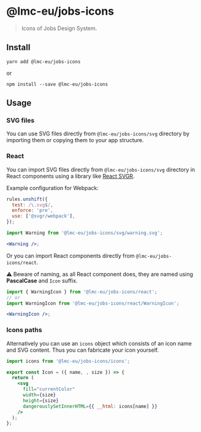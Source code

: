 # @lmc-eu/jobs-icons

> Icons of Jobs Design System.

## Install


```shell
yarn add @lmc-eu/jobs-icons
```

or

```shell
npm install --save @lmc-eu/jobs-icons
```

## Usage

### SVG files

You can use SVG files directly from `@lmc-eu/jobs-icons/svg` directory by importing them or copying them to your app structure.

### React

You can import SVG files directly from `@lmc-eu/jobs-icons/svg` directory in React components using a library like [React SVGR](https://react-svgr.com/).

Example configuration for Webpack:

```js
rules.unshift({
  test: /\.svg$/,
  enforce: 'pre',
  use: ['@svgr/webpack'],
});
```

```jsx
import Warning from '@lmc-eu/jobs-icons/svg/warning.svg';

<Warning />;
```

Or you can import React components directly from `@lmc-eu/jobs-icons/react`.

⚠️ Beware of naming, as all React component does, they are named using **PascalCase** and `Icon` suffix.

```jsx
import { WarningIcon } from '@lmc-eu/jobs-icons/react';
// or
import WarningIcon from '@lmc-eu/jobs-icons/react/WarningIcon';

<WarningIcon />;
```

### Icons paths

Alternatively you can use an `icons` object which consists of an icon name and SVG content. Thus you can fabricate your icon yourself.

```jsx
import icons from '@lmc-eu/jobs-icons/icons';

export const Icon = ({ name, , size }) => {
  return (
    <svg
      fill="currentColor"
      width={size}
      height={size}
      dangerouslySetInnerHTML={{ __html: icons[name] }}
    />
  );
};
```
